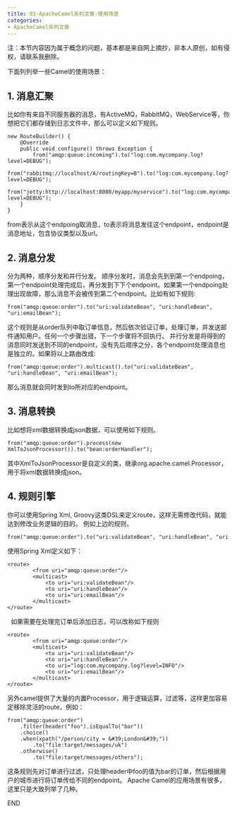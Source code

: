 ```yaml
---
title: 03-ApacheCamel系列文章-使用场景
categories: 
- ApacheCamel系列文章
---
```

注：本节内容因为属于概念的问题，基本都是来自网上摘抄，非本人原创，如有侵权，请联系我删除。

下面列列举一些Camel的使用场景：

## 1. 消息汇聚
比如你有来自不同服务器的消息，有ActiveMQ，RabbitMQ，WebService等，你想把它们都存储到日志文件中，那么可以定义如下规则。
```
new RouteBuilder() {
    @Override
    public void configure() throws Exception {
        from("amqp:queue:incoming").to("log:com.mycompany.log?level=DEBUG");
        from("rabbitmq://localhost/A/routingKey=B").to("log:com.mycompany.log?level=DEBUG");
        from("jetty:http://localhost:8080/myapp/myservice").to("log:com.mycompany.log?level=DEBUG");
    }
}
```
from表示从这个endpoing取消息，to表示将消息发往这个endpoint，endpoint是消息地址，包含协议类型以及url。 

## 2. 消息分发
分为两种，顺序分发和并行分发。
顺序分发时，消息会先到到第一个endpoing，第一个endpoint处理完成后，再分发到下下个endpoint。如果第一个endpoing处理出现故障，那么消息不会被传到第二个endpoint。比如有如下规则:
```
from("amqp:queue:order").to("uri:validateBean", "uri:handleBean", "uri:emailBean");
```
这个规则是从order队列中取订单信息，然后依次验证订单，处理订单，并发送邮件通知用户。任何一个步骤出错，下一个步骤将不回执行。
并行分发是将得到的消息同时发送到不同的endpoint，没有先后顺序之分，各个endpoint处理消息也是独立的。如果将以上路由改成:
```
from("amqp:queue:order").multicast().to("uri:validateBean", "uri:handleBean", "uri:emailBean");
```
那么消息就会同时发到to所对应的endpoint。

## 3. 消息转换
比如想将xml数据转换成json数据，可以使用如下规则。
```
from("amqp:queue:order").process(new XmlToJsonProcessor()).to("bean:orderHandler");
```
其中XmlToJsonProcessor是自定义的类，继承org.apache.camel.Processor，用于将xml数据转换成json。

## 4. 规则引擎
你可以使用Spring Xml, Groovy这类DSL来定义route，这样无需修改代码，就能达到修改业务逻辑的目的。
例如上边的规则，
```
from("amqp:queue:order").to("uri:validateBean", "uri:handleBean", "uri:emailBean");
```
使用Spring Xml定义如下：
 
```
<route>
        <from uri="amqp:queue:order"/>
        <multicast>
            <to uri="uri:validateBean"/>
            <to uri="uri:handleBean"/>
            <to uri="uri:emailBean"/>
        </multicast>
</route>
```
 
如果需要在处理完订单后添加日志，可以改称如下规则
 
```
<route>
        <from uri="amqp:queue:order"/>
        <multicast>
            <to uri="uri:validateBean"/>
            <to uri="uri:handleBean"/>
            <to uri="log:com.mycompany.log?level=INFO"/>
            <to uri="uri:emailBean"/>
        </multicast>
</route>
```
另外camel提供了大量的内置Processor，用于逻辑运算，过滤等，这样更加容易定移除灵活的route，例如：
```
from("amqp:queue:order")
    .filter(header("foo").isEqualTo("bar"))
    .choice()
    .when(xpath("/person/city = &#39;London&#39;"))
        .to("file:target/messages/uk")
    .otherwise()
        .to("file:target/messages/others");
```
这条规则先对订单进行过滤，只处理header中foo的值为bar的订单，然后根据用户的城市进行将订单传给不同的endpoint。
Apache Camel的应用场景有很多，这里只是大致列举了几种。

END